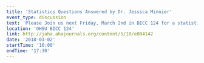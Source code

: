 ```yaml
---
title: 'Statistics Questions Answered by Dr. Jessica Minnier'
event_type: discussion
text: 'Please Join us next Friday, March 2nd in BICC 124 for a statistics themed BioData Club.  Dr. Jessica Minnier, Assistant Professor of Biostatistics, will lead a discussion about common stats misconceptions and an “Ask Me Anything” Q&A.  We’ll also hear case studies from students and early career researchers about how they are using stats in their work.  Come to learn and discuss how to use good statistical practices to make your work more rigorous, and better evaluate others’ science. Take a look at this article for more ideas and information: http://jaha.ahajournals.org/content/5/10/e004142'
location: 'OHSU BICC 124'
link: http://jaha.ahajournals.org/content/5/10/e004142
date: '2018-03-02'
startTime: '16:00'
endTime: '17:30'
---
```

